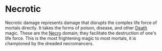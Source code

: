 # Necrotic

Necrotic damage represents damage that disrupts the complex life force of mortals directly. It takes the forms of poison, disease, and other [Death](../Magic/Spells/Spell%20Domains/Death.md) magic. These are the [Necro](../Magic/Spells/Spell%20Domains/Death.md) domain; they facilitate the destruction of one's life force. This is the most frightening magic to most mortals, it is championed by the dreaded necromancers.
